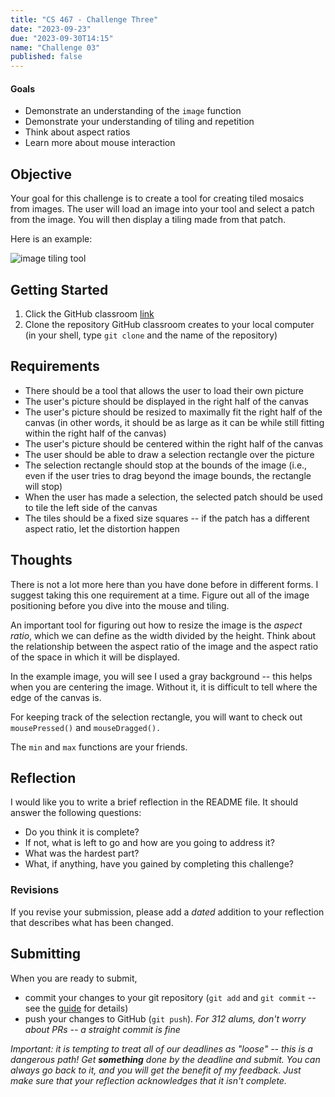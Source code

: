 ```yaml
---
title: "CS 467 - Challenge Three"
date: "2023-09-23"
due: "2023-09-30T14:15"
name: "Challenge 03"
published: false
---
```


#### Goals

- Demonstrate an understanding of the `image` function
- Demonstrate your understanding of tiling and repetition
- Think about aspect ratios
- Learn more about mouse interaction

## Objective

Your goal for this challenge is to create a tool for creating tiled mosaics from images. The user will load an image into your tool and select a patch from the image. You will then display a tiling made from that patch.

Here is an example:

![image tiling tool](../images/challenges/challenge03/challenge03_target.png)

## Getting Started

1. Click the GitHub classroom [link]()
1. Clone the repository GitHub classroom creates to your local computer (in your shell, type `git clone` and the name of the repository)

## Requirements

- There should be a tool that allows the user to load their own picture
- The user's picture should be displayed in the right half of the canvas
- The user's picture should be resized to maximally fit the right half of the canvas (in other words, it should be as large as it can be while still fitting within the right half of the canvas)
- The user's picture should be centered within the right half of the canvas
- The user should be able to draw a selection rectangle over the picture
- The selection rectangle should stop at the bounds of the image (i.e., even if the user tries to drag beyond the image bounds, the rectangle will stop)
- When the user has made a selection, the selected patch should be used to tile the left side of the canvas
- The tiles should be a fixed size squares -- if the patch has a different aspect ratio, let the distortion happen

## Thoughts

There is not a lot more here than you have done before in different forms. I suggest taking this one requirement at a time. Figure out all of the image positioning before you dive into the mouse and tiling.

An important tool for figuring out how to resize the image is the _aspect ratio_, which we can define as the width divided by the height. Think about the relationship between the aspect ratio of the image and the aspect ratio of the space in which it will be displayed.

In the example image, you will see I used a gray background -- this helps when you are centering the image. Without it, it is difficult to tell where the edge of the canvas is.

For keeping track of the selection rectangle, you will want to check out `mousePressed()` and `mouseDragged().`

The `min` and `max` functions are your friends.

## Reflection

I would like you to write a brief reflection in the README file. It should answer the following questions:

- Do you think it is complete?
- If not, what is left to go and how are you going to address it?
- What was the hardest part?
- What, if anything, have you gained by completing this challenge?

### Revisions

If you revise your submission, please add a _dated_ addition to your reflection that describes what has been changed.

## Submitting

When you are ready to submit,

- commit your changes to your git repository (`git add` and `git commit` -- see the [guide](../resources/git) for details)
- push your changes to GitHub (`git push`). _For 312 alums, don't worry about PRs -- a straight commit is fine_

_Important: it is tempting to treat all of our deadlines as "loose" -- this is a dangerous path! Get **something** done by the deadline and submit. You can always go back to it, and you will get the benefit of my feedback. Just make sure that your reflection acknowledges that it isn't complete._
